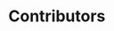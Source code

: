 <script setup>
import Contributors from './components/contributors.vue'
</script>
# Contributors

<Contributors />

